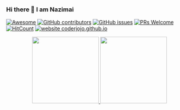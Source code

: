 ### Hi there 👋 I am Nazimai

<!--
**cxymq/cxymq** is a ✨ _special_ ✨ repository because its `README.md` (this file) appears on your GitHub profile.

Here are some ideas to get you started:

- 🔭 I’m currently working on ...
- 🌱 I’m currently learning ...
- 👯 I’m looking to collaborate on ...
- 🤔 I’m looking for help with ...
- 💬 Ask me about ...
- 📫 How to reach me: ...
- 😄 Pronouns: ...
- ⚡ Fun fact: ...
-->

[![Awesome](https://awesome.re/badge.svg)](https://awesome.re) [![GitHub contributors](https://img.shields.io/github/contributors/coderjojo/creative-profile-readme)](https://github.com/coderjojo/creative-profile-readme/graphs/contributors) [![GitHub issues](https://img.shields.io/github/issues/coderjojo/creative-profile-readme)](https://github.com/coderjojo/creative-profile-readme/issues) [![PRs Welcome](https://img.shields.io/badge/PRs-welcome-brightgreen.svg?style=flat-square)](https://github.com/coderjojo/creative-profile-readme/pulls) [![HitCount](https://views.whatilearened.today/views/github/coderjojo/creative-profile-readme.svg)](https://github.com/coderjojo/creative-profile-readme) [![website coderjojo.github.io](https://img.shields.io/website-up-down-green-red/http/coderjojo.github.io/creative-profile-readme.svg)](https://coderjojo.github.io/creative-profile-readme/)


<p align="center">
<a href="https://github.com/cxymq">
  <img height="180em" src="https://github-readme-stats.vercel.app/api?username=cxymq&theme=vue&show_icons=true&include_all_commits=true&count_private=true" />
  <img height="180em" src="https://github-readme-stats.vercel.app/api/top-langs/?username=cxymq&theme=vue&layout=compact" />
</a>
</p>
